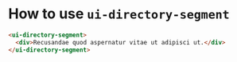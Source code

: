 # How to use `ui-directory-segment`

```html
<ui-directory-segment>
  <div>Recusandae quod aspernatur vitae ut adipisci ut.</div>
</ui-directory-segment>
```
